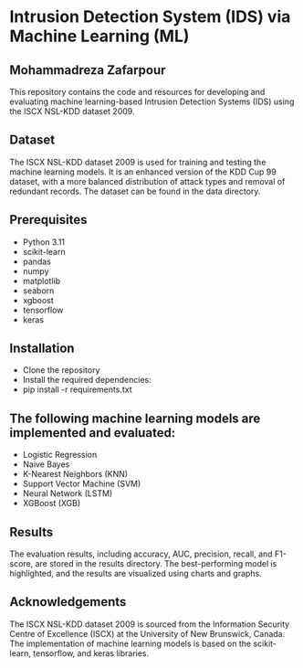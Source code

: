 # Intrusion Detection System (IDS) via Machine Learning (ML)

## Mohammadreza Zafarpour

This repository contains the code and resources for developing and evaluating machine learning-based Intrusion Detection Systems (IDS) using the ISCX NSL-KDD dataset 2009.

## Dataset
The ISCX NSL-KDD dataset 2009 is used for training and testing the machine learning models. It is an enhanced version of the KDD Cup 99 dataset, with a more balanced distribution of attack types and removal of redundant records. The dataset can be found in the data directory.

## Prerequisites
- Python 3.11
- scikit-learn
- pandas
- numpy
- matplotlib
- seaborn
- xgboost
- tensorflow
- keras

## Installation
- Clone the repository
- Install the required dependencies:
- pip install -r requirements.txt

## The following machine learning models are implemented and evaluated:
- Logistic Regression
- Naive Bayes
- K-Nearest Neighbors (KNN)
- Support Vector Machine (SVM)
- Neural Network (LSTM)
- XGBoost (XGB)

## Results
The evaluation results, including accuracy, AUC, precision, recall, and F1-score, are stored in the results directory. The best-performing model is highlighted, and the results are visualized using charts and graphs.

## Acknowledgements
The ISCX NSL-KDD dataset 2009 is sourced from the Information Security Centre of Excellence (ISCX) at the University of New Brunswick, Canada.
The implementation of machine learning models is based on the scikit-learn, tensorflow, and keras libraries.
